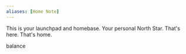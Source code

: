 ```yaml
---
aliases: [Home Note]
---
```


This is your launchpad and homebase. Your personal North Star. That's here. That's home. 

balance 
